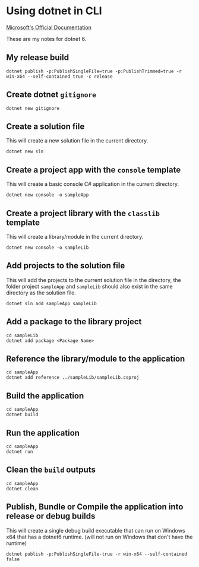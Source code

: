 # **Using dotnet in CLI**

[Microsoft's Official Documentation](https://learn.microsoft.com/en-us/dotnet/core/tools/dotnet)

These are my notes for dotnet 6.

## **My release build**

```
dotnet publish -p:PublishSingleFile=true -p:PublishTrimmed=true -r win-x64 --self-contained true -c release
```

## **Create dotnet `gitignore`**

```
dotnet new gitignore
```

## **Create a solution file**

This will create a new solution file in the current directory.

```
dotnet new sln
```

## **Create a project app with the `console` template**

This will create a basic console C# application in the current directory.

```
dotnet new console -o sampleApp
```

## **Create a project library with the `classlib` template**

This will create a library/module in the current directory.

```
dotnet new console -o sampleLib
```

## **Add projects to the solution file**

This will add the projects to the current solution file in the directory, the folder project `sampleApp` and `sampleLib` should also exist in the same directory as the solution file.

```
dotnet sln add sampleApp sampleLib
```

## **Add a package to the library project**

```
cd sampleLib
dotnet add package <Package Name>
```

## **Reference the library/module to the application**

```
cd sampleApp
dotnet add reference ../sampleLib/sampleLib.csproj
```

## **Build the application**

```
cd sampleApp
dotnet build
```

## **Run the application**

```
cd sampleApp
dotnet run
```

## **Clean the `build` outputs**

```
cd sampleApp
dotnet clean
```

## **Publish, Bundle or Compile the application into release or debug builds**

This will create a single debug build executable that can run on Windows x64 that has a dotnet6 runtime. (will not run on Windows that don't have the runtime)

```
dotnet publish -p:PublishSingleFile-true -r win-x64 --self-contained false
```